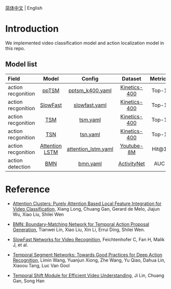 [简体中文](../../zh-CN/model_zoo/README.md) | English

# Introduction

We implemented video classification model and action localization model in this repo.

## Model list

| Field | Model | Config | Dataset | Metrics | ACC% | Download |
| :--------------- | :--------: | :------------: | :------------: | :------------: | :------------: | :------------: |
| action recgonition | [ppTSM](./recognition/pp-tsm.md) | [pptsm_k400.yaml](../../../configs/recognition/tsm/pptsm_k400.yaml) | [Kinetics-400](../dataset/k400.md) | Top-1 | 73.5 | [ppTSM.pdparams](https://videotag.bj.bcebos.com/PaddleVideo/ppTSM/ppTSM.pdparams) |
| action recgonition | [SlowFast](./recognition/slowfast.md) | [slowfast.yaml](../../../configs/recognition/slowfast/slowfast.yaml) | [Kinetics-400](../dataset/k400.md) | Top-1 | 74.35 | [SlowFast.pdparams](https://videotag.bj.bcebos.com/PaddleVideo/SlowFast/SlowFast.pdparams) |
| action recgonition | [TSM](./recognition/tsm.md) | [tsm.yaml](../../../configs/recognition/tsm/tsm.yaml)  | [Kinetics-400](../dataset/k400.md) | Top-1 | 70.0 | TODO |
| action recgonition | [TSN](./recognition/tsn.md) | [tsn.yaml](../../../configs/recognition/tsn/tsn.yaml) | [Kinetics-400](../dataset/k400.md) | Top-1 | 67.0 | TODO |
| action recgonition | [Attention LSTM](./recognition/attention_lstm.md) | [attention_lstm.yaml](../../../configs/recognition/attention_lstm/attention_lstm.yaml) | [Youtube-8M](../dataset/youtube8m.md) | Hit@1 | 89.0 | [AttentionLstm.pdparams](https://videotag.bj.bcebos.com/PaddleVideo/AttentionLstm/AttentionLstm.pdparams) |
| action detection | [BMN](./localization/bmn.md) | [bmn.yaml](../../../configs/localization/bmn.yaml) | [ActivityNet](../dataset/ActivityNet.md) |  AUC | 67.0 | [BMN.pdparams](https://videotag.bj.bcebos.com/PaddleVideo/BMN/BMN.pdparams) |


# Reference

- [Attention Clusters: Purely Attention Based Local Feature Integration for Video Classification](https://arxiv.org/abs/1711.09550), Xiang Long, Chuang Gan, Gerard de Melo, Jiajun Wu, Xiao Liu, Shilei Wen

- [BMN: Boundary-Matching Network for Temporal Action Proposal Generation](https://arxiv.org/abs/1907.09702), Tianwei Lin, Xiao Liu, Xin Li, Errui Ding, Shilei Wen.

- [SlowFast Networks for Video Recognition](https://arxiv.org/abs/1812.03982), Feichtenhofer C, Fan H, Malik J, et al. 

- [Temporal Segment Networks: Towards Good Practices for Deep Action Recognition](https://arxiv.org/abs/1608.00859), Limin Wang, Yuanjun Xiong, Zhe Wang, Yu Qiao, Dahua Lin, Xiaoou Tang, Luc Van Gool

- [Temporal Shift Module for Efficient Video Understanding](https://arxiv.org/abs/1811.08383v1), Ji Lin, Chuang Gan, Song Han
